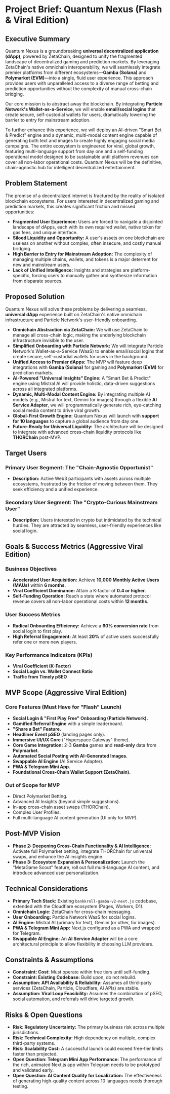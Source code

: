 # Project Brief: Quantum Nexus (Flash & Viral Edition)

## Executive Summary

Quantum Nexus is a groundbreaking **universal decentralized application (dApp)**, powered by ZetaChain, designed to unify the fragmented landscape of decentralized gaming and prediction markets. By leveraging ZetaChain's native omnichain interoperability, we will seamlessly integrate premier platforms from different ecosystems—**Gamba (Solana)** and **Polymarket (EVM)**—into a single, fluid user experience. This approach provides users with unparalleled access to a diverse range of betting and prediction opportunities without the complexity of manual cross-chain bridging.

Our core mission is to abstract away the blockchain. By integrating **Particle Network's Wallet-as-a-Service**, we will enable **email/social logins** that create secure, self-custodial wallets for users, dramatically lowering the barrier to entry for mainstream adoption.

To further enhance this experience, we will deploy an AI-driven "Smart Bet & Predict" engine and a dynamic, multi-modal content engine capable of generating both text and images to create highly engaging social media campaigns. The entire ecosystem is engineered for viral, global growth, featuring multi-language support from day one and a self-funding operational model designed to be sustainable until platform revenues can cover all non-labor operational costs. Quantum Nexus will be the definitive, chain-agnostic hub for intelligent decentralized entertainment.

## Problem Statement

The promise of a decentralized internet is fractured by the reality of isolated blockchain ecosystems. For users interested in decentralized gaming and prediction markets, this creates significant friction and missed opportunities:

*   **Fragmented User Experience:** Users are forced to navigate a disjointed landscape of dApps, each with its own required wallet, native token for gas fees, and unique interface.
*   **Siloed Liquidity and Opportunity:** A user's assets on one blockchain are useless on another without complex, often insecure, and costly manual bridging.
*   **High Barrier to Entry for Mainstream Adoption:** The complexity of managing multiple chains, wallets, and tokens is a major deterrent for new and mainstream users.
*   **Lack of Unified Intelligence:** Insights and strategies are platform-specific, forcing users to manually gather and synthesize information from disparate sources.

## Proposed Solution

Quantum Nexus will solve these problems by delivering a seamless, **universal dApp** experience built on ZetaChain's native omnichain infrastructure and Particle Network's user-friendly onboarding.

*   **Omnichain Abstraction via ZetaChain:** We will use ZetaChain to manage all cross-chain logic, making the underlying blockchain infrastructure invisible to the user.
*   **Simplified Onboarding with Particle Network:** We will integrate Particle Network's Wallet-as-a-Service (WaaS) to enable email/social logins that create secure, self-custodial wallets for users in the background.
*   **Unified Access to Premier dApps:** The MVP will feature deep integrations with **Gamba (Solana)** for gaming and **Polymarket (EVM)** for prediction markets.
*   **AI-Powered "Universal Insights" Engine:** A "Smart Bet & Predict" engine using Mistral AI will provide holistic, data-driven suggestions across all integrated platforms.
*   **Dynamic, Multi-Modal Content Engine:** By integrating multiple AI models (e.g., Mistral for text, Gemini for images) through a flexible **AI Service Adapter**, we will programmatically generate rich, eye-catching social media content to drive viral growth.
*   **Global-First Growth Engine:** Quantum Nexus will launch with **support for 10 languages** to capture a global audience from day one.
*   **Future-Ready for Universal Liquidity:** The architecture will be designed to integrate with advanced cross-chain liquidity protocols like **THORChain** post-MVP.

## Target Users

### Primary User Segment: The "Chain-Agnostic Opportunist"

*   **Description:** Active Web3 participants with assets across multiple ecosystems, frustrated by the friction of moving between them. They seek efficiency and a unified experience.

### Secondary User Segment: The "Crypto-Curious Mainstream User"

*   **Description:** Users interested in crypto but intimidated by the technical hurdles. They are attracted by seamless, user-friendly experiences like social login.

## Goals & Success Metrics (Aggressive Viral Edition)

### Business Objectives

*   **Accelerated User Acquisition:** Achieve **10,000 Monthly Active Users (MAUs)** within **6 months**.
*   **Viral Coefficient Dominance:** Attain a K-factor of **0.4 or higher**.
*   **Self-Funding Operation:** Reach a state where automated protocol revenue covers all non-labor operational costs within **12 months**.

### User Success Metrics

*   **Radical Onboarding Efficiency:** Achieve a **60% conversion rate** from social login to first play.
*   **High Referral Engagement:** At least **20%** of active users successfully refer one or more new players.

### Key Performance Indicators (KPIs)

*   **Viral Coefficient (K-Factor)**
*   **Social Login vs. Wallet Connect Ratio**
*   **Traffic from Timely pSEO**

## MVP Scope (Aggressive Viral Edition)

### Core Features (Must Have for "Flash" Launch)

*   **Social Login & "First Play Free" Onboarding (Particle Network).**
*   **Gamified Referral Engine** with a simple leaderboard.
*   **"Share a Bet" Feature.**
*   **Headliner Event pSEO** (landing pages only).
*   **Immersive UI/UX Core** ("Hyperspace Gateway" theme).
*   **Core Game Integration:** 2-3 **Gamba** games and **read-only** data from **Polymarket**.
*   **Automated Social Posting with AI-Generated Images.**
*   **Swappable AI Engine** (AI Service Adapter).
*   **PWA & Telegram Mini App.**
*   **Foundational Cross-Chain Wallet Support (ZetaChain).**

### Out of Scope for MVP

*   Direct Polymarket Betting.
*   Advanced AI Insights (beyond simple suggestions).
*   In-app cross-chain asset swaps (THORChain).
*   Complex User Profiles.
*   Full multi-language AI content generation (UI only for MVP).

## Post-MVP Vision

*   **Phase 2: Deepening Cross-Chain Functionality & AI Intelligence:** Activate full Polymarket betting, integrate THORChain for universal swaps, and enhance the AI insights engine.
*   **Phase 3: Ecosystem Expansion & Personalization:** Launch the "MetaGame Scout" feature, roll out full multi-language AI content, and introduce advanced user personalization.

## Technical Considerations

*   **Primary Tech Stack:** Existing `bankkroll-gamba-v2-next.js` codebase, extended with the Cloudflare ecosystem (Pages, Workers, D1).
*   **Omnichain Logic:** ZetaChain for cross-chain messaging.
*   **User Onboarding:** Particle Network WaaS for social logins.
*   **AI Engine:** Mistral AI (primary for text), Gemini (or other, for images).
*   **PWA & Telegram Mini App:** Next.js configured as a PWA and wrapped for Telegram.
*   **Swappable AI Engine:** An **AI Service Adapter** will be a core architectural principle to allow flexibility in choosing LLM providers.

## Constraints & Assumptions

*   **Constraint: Cost:** Must operate within free tiers until self-funding.
*   **Constraint: Existing Codebase:** Build upon, do not rebuild.
*   **Assumption: API Availability & Reliability:** Assumes all third-party services (ZetaChain, Particle, Cloudflare, AI APIs) are stable.
*   **Assumption: Viral Loop Feasibility:** Assumes the combination of pSEO, social automation, and referrals will drive targeted growth.

## Risks & Open Questions

*   **Risk: Regulatory Uncertainty:** The primary business risk across multiple jurisdictions.
*   **Risk: Technical Complexity:** High dependency on multiple, complex third-party systems.
*   **Risk: Scalability Cost:** A successful launch could exceed free-tier limits faster than projected.
*   **Open Question: Telegram Mini App Performance:** The performance of the rich, animated Next.js app within Telegram needs to be prototyped and validated early.
*   **Open Question: AI Content Quality for Localization:** The effectiveness of generating high-quality content across 10 languages needs thorough testing.